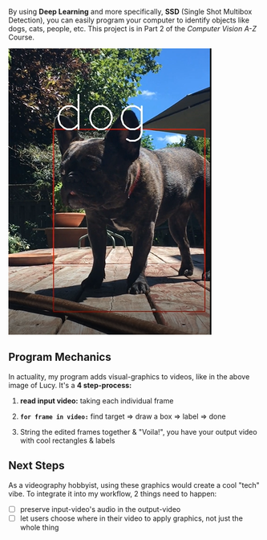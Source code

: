 By using **Deep Learning** and more specifically, **SSD** (Single Shot Multibox Detection), you can easily program your computer to identify objects like dogs, cats, people, etc. This project is in Part 2 of the *Computer Vision A-Z* Course.

![a single frame from a video of my dog](lucy2.png)

## Program Mechanics
In actuality, my program adds visual-graphics to videos, like in the above image of Lucy. 
It's a **4 step-process:**

1. **read input video:** taking each individual frame
2. **```for frame in video:```** find target => draw a box => label => done
  
3. String the edited frames together & "Voila!", you have your output video with cool rectangles & labels

## Next Steps
As a videography hobbyist, using these graphics would create a cool "tech" vibe.
To integrate it into my workflow, 2 things need to happen:

- [ ] preserve input-video's audio in the output-video
- [ ] let users choose where in their video to apply graphics, not just the whole thing
